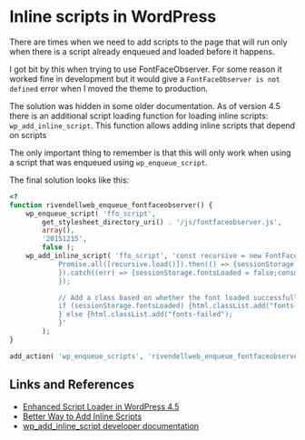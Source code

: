 # Inline scripts in WordPress

There are times when we need to add scripts to the page that will run only when there is a script already enqueued and loaded before it happens.

I got bit by this when trying to use FontFaceObserver. For some reason it worked fine in development but it would give a `FontFaceObserver is not defined` error  when I moved the theme to production.

The solution was hidden in some older documentation. As of version 4.5 there is an additional script loading function for loading inline scripts: `wp_add_inline_script`. This function allows adding inline scripts that depend on scripts

The only important thing to remember is that this will only work when using a script that was enqueued using `wp_enqueue_script`.

The final solution  looks like this:

```php
<?
function rivendellweb_enqueue_fontfaceobserver() {
	wp_enqueue_script( 'ffo_script',
		get_stylesheet_directory_uri() . '/js/fontfaceobserver.js',
		array(),
		'20151215',
		false );
	wp_add_inline_script( 'ffo_script', 'const recursive = new FontFaceObserver("Recursive VF");let html = document.documentElement;
			Promise.all([recursive.load()]).then(() => {sessionStorage.fontsLoaded = true;console.log("Recursive has loaded.");
			}).catch((err) => {sessionStorage.fontsLoaded = false;console.log("Recursive failed to load", err);
			});

			// Add a class based on whether the font loaded successfully
			if (sessionStorage.fontsLoaded) {html.classList.add("fonts-loaded");
			} else {html.classList.add("fonts-failed");
			}'
		);
}

add_action( 'wp_enqueue_scripts', 'rivendellweb_enqueue_fontfaceobserver' );
```

## Links and References

* [Enhanced Script Loader in WordPress 4.5](https://make.wordpress.org/core/2016/03/08/enhanced-script-loader-in-wordpress-4-5/)
* [Better Way to Add Inline Scripts](https://digwp.com/2019/07/better-inline-script/)
* [wp_add_inline_script developer documentation](https://developer.wordpress.org/reference/functions/wp_add_inline_script/)

